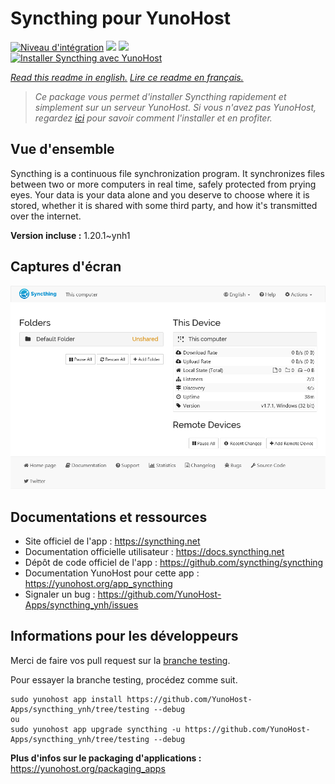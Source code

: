 # Syncthing pour YunoHost

[![Niveau d'intégration](https://dash.yunohost.org/integration/syncthing.svg)](https://dash.yunohost.org/appci/app/syncthing) ![](https://ci-apps.yunohost.org/ci/badges/syncthing.status.svg) ![](https://ci-apps.yunohost.org/ci/badges/syncthing.maintain.svg)  
[![Installer Syncthing avec YunoHost](https://install-app.yunohost.org/install-with-yunohost.svg)](https://install-app.yunohost.org/?app=syncthing)

*[Read this readme in english.](./README.md)*
*[Lire ce readme en français.](./README_fr.md)*

> *Ce package vous permet d'installer Syncthing rapidement et simplement sur un serveur YunoHost.
Si vous n'avez pas YunoHost, regardez [ici](https://yunohost.org/#/install) pour savoir comment l'installer et en profiter.*

## Vue d'ensemble

Syncthing is a continuous file synchronization program. It synchronizes files between two or more computers in real time, safely protected from prying eyes. Your data is your data alone and you deserve to choose where it is stored, whether it is shared with some third party, and how it's transmitted over the internet.


**Version incluse :** 1.20.1~ynh1



## Captures d'écran

![](./doc/screenshots/screenshot1.png)

## Documentations et ressources

* Site officiel de l'app : https://syncthing.net
* Documentation officielle utilisateur : https://docs.syncthing.net
* Dépôt de code officiel de l'app : https://github.com/syncthing/syncthing
* Documentation YunoHost pour cette app : https://yunohost.org/app_syncthing
* Signaler un bug : https://github.com/YunoHost-Apps/syncthing_ynh/issues

## Informations pour les développeurs

Merci de faire vos pull request sur la [branche testing](https://github.com/YunoHost-Apps/syncthing_ynh/tree/testing).

Pour essayer la branche testing, procédez comme suit.
```
sudo yunohost app install https://github.com/YunoHost-Apps/syncthing_ynh/tree/testing --debug
ou
sudo yunohost app upgrade syncthing -u https://github.com/YunoHost-Apps/syncthing_ynh/tree/testing --debug
```

**Plus d'infos sur le packaging d'applications :** https://yunohost.org/packaging_apps
